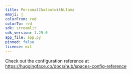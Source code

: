 ```yaml
---
title: PersonalChatbotwithLlama
emoji: 🐨
colorFrom: red
colorTo: red
sdk: streamlit
sdk_version: 1.29.0
app_file: app.py
pinned: false
license: mit
---
```


Check out the configuration reference at https://huggingface.co/docs/hub/spaces-config-reference
